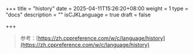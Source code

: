+++
title = "history"
date = 2025-04-11T15:26:20+08:00
weight = 1
type = "docs"
description = ""
isCJKLanguage = true
draft = false

+++

> 参考：[https://zh.cppreference.com/w/c/language/history](https://zh.cppreference.com/w/c/language/history)
